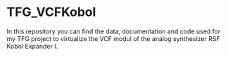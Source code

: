 # TFG_VCFKobol

In this repository you can find the data, documentation and code used for my TFG project to virtualize the VCF modul of the analog synthesizer RSF Kobol Expander I.
